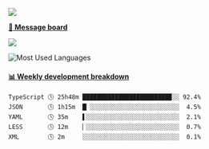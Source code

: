 [![](https://count.getloli.com/get/@SmaIIstars.github.readme)](https://count.getloli.com/)


[**💬 Message board**](https://chat.getloli.com/room/@SmaIIstars.github)

[![](https://chat.getloli.com/room/@SmaIIstars.github/svg?width=600&height=100&limit=20&theme=light&fontSize=14)](https://chat.getloli.com/room/@SmaIIstars.github)


![Most Used Languages](https://github-readme-stats.vercel.app/api/top-langs/?username=SmaIIstars&theme=dark&layout=compact)

<!-- waka-box start -->
#### <a href="https://gist.github.com/e31f5e1b7a15ee54e2fc8fca68aa5e2b" target="_blank">📊 Weekly development breakdown</a>
```text
TypeScript 🕓 25h48m ████████████████████████▉░░ 92.4%
JSON       🕓 1h15m  █▏░░░░░░░░░░░░░░░░░░░░░░░░░  4.5%
YAML       🕓 35m    ▌░░░░░░░░░░░░░░░░░░░░░░░░░░  2.1%
LESS       🕓 12m    ▏░░░░░░░░░░░░░░░░░░░░░░░░░░  0.7%
XML        🕓 2m     ░░░░░░░░░░░░░░░░░░░░░░░░░░░  0.1%
```
<!-- Powered by https://github.com/YouEclipse/waka-box-go . -->
<!-- waka-box end -->
